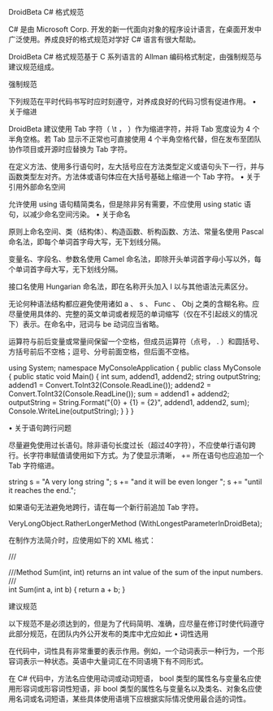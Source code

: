 
DroidBeta C# 格式规范

C# 是由 Microsoft Corp. 开发的新一代面向对象的程序设计语言，在桌面开发中广泛使用。养成良好的格式规范对学好 C# 语言有很大帮助。

DroidBeta C# 格式规范基于 C 系列语言的 Allman 编码格式制定，由强制规范与建议规范组成。

强制规范

下列规范在平时代码书写时应时刻遵守，对养成良好的代码习惯有促进作用。
• 关于缩进

DroidBeta 建议使用 Tab 字符（ \t ，  ）作为缩进字符，并将 Tab 宽度设为 4 个半角空格。若 Tab 显示不正常也可直接使用 4 个半角空格代替，但在发布至团队协作项目或开源时应替换为 Tab 字符。

在定义方法、使用多行语句时，左大括号应在方法类型定义或语句头下一行，并与函数类型左对齐。方法体或语句体应在大括号基础上缩进一个 Tab 字符。
• 关于引用外部命名空间

允许使用 using 语句精简类名，但是除非另有需要，不应使用 using static 语句，以减少命名空间污染。
• 关于命名

原则上命名空间、类（结构体）、构造函数、析构函数、方法、常量名使用 Pascal 命名法，即每个单词首字母大写，无下划线分隔。

变量名、字段名、参数名使用 Camel 命名法，即除开头单词首字母小写以外，每个单词首字母大写，无下划线分隔。

接口名使用 Hungarian 命名法，即在名称开头加入 I 以与其他语法元素区分。

无论何种语法结构都应避免使用诸如 a 、 s 、 Func 、 Obj 之类的含糊名称。应尽量使用具体的、完整的英文单词或者规范的单词缩写（仅在不引起歧义的情况下）表示。在命名中，冠词与 be 动词应当省略。

运算符与前后变量或常量间保留一个空格，但成员运算符（点号， . ）和圆括号、方括号前后不空格；逗号、分号前面空格，但后面不空格。

using System;
namespace MyConsoleApplication
{
    public class MyConsole
    {
        public static void Main()
        {
            int sum, addend1, addend2;
            string outputString;
            addend1 = Convert.ToInt32(Console.ReadLine());
            addend2 = Convert.ToInt32(Console.ReadLine());
            sum = addend1 + addend2;
            outputString = String.Format("{0} + {1} = {2}", addend1, addend2, sum);
            Console.WriteLine(outputString);
        }
    }
}



• 关于语句跨行问题

尽量避免使用过长语句。除非语句长度过长（超过40字符），不应使单行语句跨行。长字符串赋值请使用如下方式。为了使显示清晰， += 所在语句也应追加一个 Tab 字符缩进。

string s = "A very long string ";
    s += "and it will be even longer ";
    s += "until it reaches the end.";



如果语句无法避免地跨行，请在每一个新行前追加 Tab 字符。

VeryLongObject.RatherLongerMethod
    (WithLongestParameterInDroidBeta);



在制作方法简介时，应使用如下的 XML 格式：

///<summary>
///Method <c>Sum(int, int)</c> returns an int value of the sum of the input numbers.
///</summary>
int Sum(int a, int b)
{
    return a + b;
}



建议规范

以下规范不是必须达到的，但是为了代码简明、准确，应尽量在修订时使代码遵守此部分规范，在团队内外公开发布的类库中尤应如此
• 词性选用

在代码中，词性具有非常重要的表示作用。例如，一个动词表示一种行为，一个形容词表示一种状态。英语中大量词汇在不同语境下有不同形式。

在 C# 代码中，方法名应使用动词或动词短语， bool 类型的属性名与变量名应使用形容词或形容词性短语，非 bool 类型的属性名与变量名以及类名、对象名应使用名词或名词短语，某些具体使用语境下应根据实际情况使用最合适的词性。